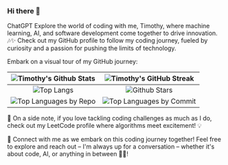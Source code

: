 ### Hi there 👋


ChatGPT
Explore the world of coding with me, Timothy, where machine learning, AI, and software development come together to drive innovation. 🎶✨ Check out my GitHub profile to follow my coding journey, fueled by curiosity and a passion for pushing the limits of technology.

Embark on a visual tour of my GitHub journey:



| ![ Timothy's Github Stats ]( https://github-readme-stats.vercel.app/api?username=timothy-geiger&show_icons=true&theme=tokyonight&hide_border=true) | ![Timothy's GitHub Streak](https://github-readme-streak-stats.herokuapp.com/?user=timothy-geiger&theme=tokyonight&hide_border=true) |
|:---:|:---:|
| ![Top Langs](https://github-readme-stats.vercel.app/api/top-langs/?username=timothy-geiger&langs_count=8&theme=tokyonight&layout=compact&hide_border=true&card_width=300) | ![Github Stars](http://github-profile-summary-cards.vercel.app/api/cards/productive-time?username=timothy-geiger&theme=tokyonight&utcOffset=-1&hide_border=true&layout=donut&card_width=300) |
| ![Top Languages by Repo]( https://github-profile-summary-cards.vercel.app/api/cards/repos-per-language?username=timothy-geiger&theme=tokyonight&hide_border=true&card_width=300) | ![Top Languages by Commit](https://github-profile-summary-cards.vercel.app/api/cards/most-commit-language?username=timothy-geiger&theme=tokyonight&hide_border=true&card_width=300) |


🌟 On a side note, if you love tackling coding challenges as much as I do, check out my LeetCode profile where algorithms meet excitement! 💡


🌟 Connect with me as we embark on this coding journey together! Feel free to explore and reach out – I'm always up for a conversation – whether it's about code, AI, or anything in between 🚀✨!  